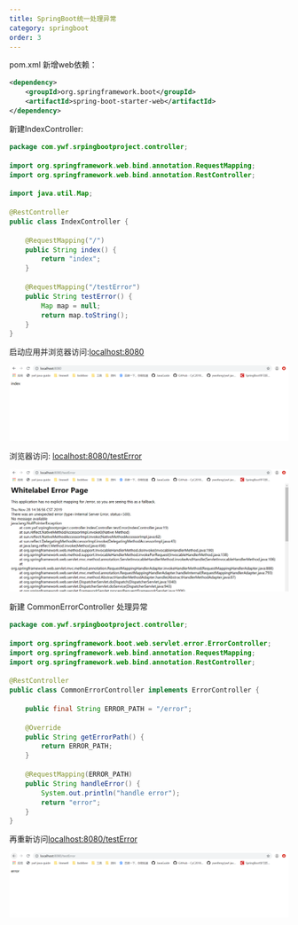 ```yaml
---
title: SpringBoot统一处理异常
category: springboot
order: 3
---
```




 pom.xml 新增web依赖： 

```xml
<dependency>
    <groupId>org.springframework.boot</groupId>
    <artifactId>spring-boot-starter-web</artifactId>
</dependency>
```

新建IndexController:

```java
package com.ywf.srpingbootproject.controller;

import org.springframework.web.bind.annotation.RequestMapping;
import org.springframework.web.bind.annotation.RestController;

import java.util.Map;

@RestController
public class IndexController {

    @RequestMapping("/")
    public String index() {
        return "index";
    }

    @RequestMapping("/testError")
    public String testError() {
        Map map = null;
        return map.toString();
    }
}
```



启动应用并浏览器访问:[localhost:8080](localhost:8080)

![#img](../../images/springboot/sb07.png)

 浏览器访问: [localhost:8080/testError](localhost:8080/testError)

![img](../../images/springboot/sb08.png)



新建 CommonErrorController 处理异常

```java
package com.ywf.srpingbootproject.controller;

import org.springframework.boot.web.servlet.error.ErrorController;
import org.springframework.web.bind.annotation.RequestMapping;
import org.springframework.web.bind.annotation.RestController;

@RestController
public class CommonErrorController implements ErrorController {

    public final String ERROR_PATH = "/error";

    @Override
    public String getErrorPath() {
        return ERROR_PATH;
    }

    @RequestMapping(ERROR_PATH)
    public String handleError() {
        System.out.println("handle error");
        return "error";
    }
}
```

再重新访问[localhost:8080/testError](localhost:8080/testError)

![img](../../images/springboot/sb09.png)

